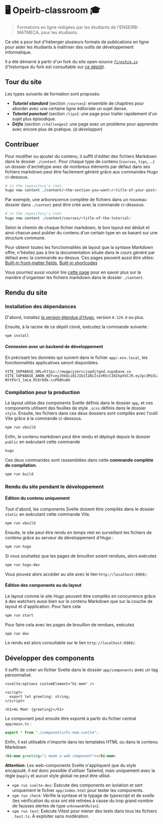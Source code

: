 # 🖥️ Opeirb-classroom 🎓

> Formations en ligne rédigées par les étudiants de l'ENSEIRB-MATMECA, pour les étudiants.

Ce site a pour but d'héberger plusieurs formats de publications en ligne pour
aider les étudiants à maîtriser des outils de développement informatique.

Il a été démarré à partir d'un fork du site open-source [_`fireship.io`_](https://github.com/fireship-io/fireship.io) (l'historique du fork est
consultable sur [ce
dépôt](https://github.com/Convolutio/opeirb-classroom.git)).

## Tour du site

Les types suivants de formation sont proposés:

- ***Tutoriel standard*** (section `/courses`): ensemble de chapitres pour aborder avec
une certaine ligne éditoriale un sujet dense.
- ***Tutoriel ponctuel*** (section `/tips`): une page pour traiter rapidement
  d'un sujet plus épisodique.
- ***Défis*** (section `/challenges`): une page avec un problème pour
  apprendre avec encore plus de pratique. (*à développer*)

## Contribuer

Pour modifier ou ajouter du contenu, il suffit d'éditer des fichiers Markdown
dans le dossier `./content`. Pour chaque type de contenu (`courses`, `tips`,
...) un dossier d'archétype avec de nombreux éléments par défaut dans ses
fichiers markdown peut être facilement généré grâce aux commandes Hugo
ci-dessous. 

```sh
# in the repository's root
hugo new content ./content/<the-section-you-want>/<title-of-your-post>
```

Par exemple, une arborescence complète de fichiers dans un nouveau dossier dans
`./content` peut être créé avec la commande ci-dessous:

```sh
# in the repository's root
hugo new content ./content/courses/<title-of-the-tutorial>
```

Selon le chemin de chaque fichier markdown, le bon layout est déduit et ainsi
chacun peut publier du contenu d'un certain type en se basant sur une structure
commune.

Pour obtenir toutes les fonctionnalités de layout que la syntaxe Markdown
offre, n'hésitez pas à lire la documentation située dans le cours généré par
défaut avec la commande au-dessus. Ces pages peuvent aussi être utiles:
[Built-in front-matter fields](https://gohugo.io/content-management/front-matter/#fields),
[Built-in shortcodes](https://gohugo.io/content-management/shortcodes/#embedded-shortcodes)

Vous pourriez aussi vouloir lire [cette
page](https://gohugo.io/content-management/organization/) pour en savoir plus
sur la manière d'organiser les fichiers markdown dans le dossier `./content`.

## Rendu du site

### Installation des dépendances

D'abord, installez [la version étendue
d'Hugo](https://gohugo.io/getting-started/installing/), version `0.129.0` ou
plus.

Ensuite, à la racine de ce dépôt cloné, exécutez la commande suivante :

```bash
npm install
```

#### Connexion avec un backend de développement

En précisant les données qui suivent dans le fichier `app/.env.local`, les
fonctionnalités applicatives seront disponibles.

```.env
VITE_SUPABASE_URL=https://ewgpcyjmrccjopdjtqed.supabase.co
VITE_SUPABASE_ANON_KEY=eyJhbGciOiJIUzI1NiIsInR5cCI6IkpXVCJ9.eyJpc3MiOiJzdXBhYmFzZSIsInJlZiI6ImV3Z3BjeWptcmNjam9wZGp0cWVkIiwicm9sZSI6ImFub24iLCJpYXQiOjE3MjAyNjk1NzIsImV4cCI6MjAzNTg0NTU3Mn0._KFUPaMoOUwv-NYtPer1_lmLm_RCKrDdk-csP60hu0U
```

### Compilation pour la production

Le layout utilise des components Svelte définis dans le dossier `app`, et ces
components utilisent des feuilles de style `.scss` définis dans le dossier
`style`. Ensuite, les fichiers dans ces deux dossiers sont compilés avec
l'outil Vite grâce à la commande ci-dessous.

```bash
npm run vbuild
```

Enfin, le contenu markdown peut être rendu et déployé depuis le dossier
`public` en exécutant cette commande

```bash
hugo
```

Ces deux commandes sont rassemblées dans cette **commande complète de
compilation**.

```bash
npm run build
```

### Rendu du site pendant le développement

#### Édition du contenu uniquement

Tout d'abord, les components Svelte doivent être compilés dans le dossier
`static` en exécutant cette commande Vite.

```bash
npm run vbuild
```

Ensuite, le site peut être rendu en temps réel en surveillant les fichiers de
contenu grâce au serveur de développement d'Hugo :

```bash
npm run hugo
```

Si vous souhaitez que les pages de brouillon soient rendues, alors exécutez

```bash
npm run hugo-dev
```

Vous pouvez alors accéder au site avec le lien `http://localhost:6969/`.

#### Édition des components ou du layout

Le layout comme le site Hugo peuvent être compilés en concurrence grâce à des
watchers aussi bien sur le contenu Markdown que sur la couche de layout et
d'application. Pour faire cela

```bash
npm run start
```

Pour faire cela avec les pages de brouillon de rendues, exécutez

```bash
npm run dev
```

Le rendu est alors consultable sur le lien `http://localhost:6969/`.

## Développer des components

Il suffit de créer un fichier Svelte dans le dossier `app/components` avec un tag
personnalisé.

```svelte
<svelte:options customElement="hi-mom" />

<script>
  export let greeting: string;
</script>

<h1>Hi Mom! {greeting}</h1>
```

Le component peut ensuite être exporté à partir du fichier central
`app/main.ts` :

```ts
export * from "./components/hi-mom.svelte";
```

Enfin, il est utilisable n'importe dans les templates HTML ou dans le contenu
Markdown

```html
<hi-mom greeting="i made a web component"></hi-mom>
```

**Attention:** Les web-components Svelte n'appliquent que du style encapsulé.
Il est donc possible d'utiliser Tailwind, mais uniquement avec la règle
`@apply` et aucun style global ne peut être utlisé.

- `npm run svelte-dev`: Exécute des components en isolation et sert uniquement
le fichier `app/index.html` pour tester les components.
- `npm run check`: Vérifie la syntaxe et le typage de _typescript_ et de
_svelte_ (les vérification du scss ont été retirées à cause du trop grand
nombre de fausses alertes de type `unknownAtRules`).
- `npm run test`: Exécute Vitest pour mener des tests dans tous les fichiers
`.test.ts`. À exploiter sans modération.
